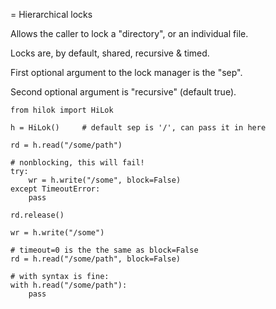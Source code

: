 = Hierarchical locks

Allows the caller to lock a "directory", or an individual file.

Locks are, by default, shared, recursive & timed.

First optional argument to the lock manager is the "sep".

Second optional argument is "recursive" (default true).

```
from hilok import HiLok

h = HiLok()     # default sep is '/', can pass it in here

rd = h.read("/some/path")

# nonblocking, this will fail!
try:
    wr = h.write("/some", block=False)
except TimeoutError:
    pass

rd.release()

wr = h.write("/some")

# timeout=0 is the the same as block=False
rd = h.read("/some/path", block=False)

# with syntax is fine:
with h.read("/some/path"):
    pass

```
